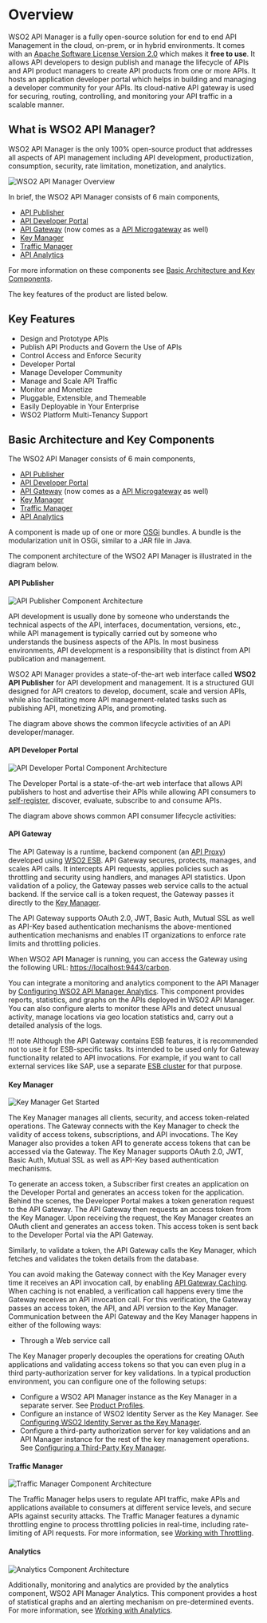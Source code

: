 # Overview

WSO2 API Manager is a fully open-source solution for end to end API Management in the cloud, on-prem, or in hybrid environments. It comes with an [Apache Software License Version 2.0](http://www.apache.org/licenses/LICENSE-2.0) which makes it **free to use**. It allows API developers to design publish and manage the lifecycle of APIs and API product managers to create API products from one or more APIs. It hosts an application developer portal which helps in building and managing a developer community for your APIs. Its cloud-native API gateway is used for securing, routing, controlling, and monitoring your API traffic in a scalable manner.

## **What is WSO2 API Manager?**

WSO2 API Manager is the only 100% open-source product that addresses all aspects of API management including API development, productization, consumption, security, rate limitation, monetization, and analytics.

![WSO2 API Manager Overview](../assets/attachments/103327648/103346653.png)

In brief, the WSO2 API Manager consists of 6 main components,

* [API Publisher](#api-publisher)
* [API Developer Portal](#api-developer-portal)
* [API Gateway](#api-gateway) (now comes as a [API Microgateway](https://docs.wso2.com/display/MG300/API+Microgateway+Documentation) as well)
* [Key Manager](#key-manager)
* [Traffic Manager](#traffic-manager)
* [API Analytics](#analytics)

For more information on these components see [Basic Architecture and Key Components](#basic-architecture-and-key-components).

The key features of the product are listed below.

## Key Features

* Design and Prototype APIs
* Publish API Products and Govern the Use of APIs
* Control Access and Enforce Security
* Developer Portal
* Manage Developer Community
* Manage and Scale API Traffic
* Monitor and Monetize
* Pluggable, Extensible, and Themeable
* Easily Deployable in Your Enterprise
* WSO2 Platform Multi-Tenancy Support

## Basic Architecture and Key Components

The WSO2 API Manager consists of 6 main components,

* [API Publisher](#api-publisher)
* [API Developer Portal](#api-developer-portal)
* [API Gateway](#api-gateway) (now comes as a [API Microgateway](https://docs.wso2.com/display/MG300/API+Microgateway+Documentation) as well)
* [Key Manager](#key-manager)
* [Traffic Manager](#traffic-manager)
* [API Analytics](#analytics)

A component is made up of one or more [OSGi](http://www.osgi.org/Technology/Home) bundles. A bundle is the modularization unit in OSGi, similar to a JAR file in Java.

The component architecture of the WSO2 API Manager is illustrated in the diagram below.

#### API Publisher

![API Publisher Component Architecture](../assets/attachments/103327648/126556771.png)

API development is usually done by someone who understands the technical aspects of the API, interfaces, documentation, versions, etc., while API management is typically carried out by someone who understands the business aspects of the APIs. In most business environments, API development is a responsibility that is distinct from API publication and management.

WSO2 API Manager provides a state-of-the-art web interface called **WSO2 API Publisher** for API development and management. It is a structured GUI designed for API creators to develop, document, scale and version APIs, while also facilitating more API management-related tasks such as publishing API, monetizing APIs, and promoting.

The diagram above shows the common lifecycle activities of an API developer/manager.

#### API Developer Portal

![API Developer Portal Component Architecture](../assets/attachments/103327648/126556772.png)

The Developer Portal is a state-of-the-art web interface that allows API publishers to host and advertise their APIs while allowing API consumers to [self-register](../develop/customizations/customizing-the-developer-portal/enabling-or-disabling-self-signup.md), discover, evaluate, subscribe to and consume APIs.

The diagram above shows common API consumer lifecycle activities:

#### API Gateway
<!-- FIXME: fix the wso2 esb URL -->
The API Gateway is a runtime, backend component (an [API Proxy](https://docs.wso2.com/display/EI611/Working+with+APIs)) developed using [WSO2 ESB](about-this-release.md). API Gateway secures, protects, manages, and scales API calls. It intercepts API requests, applies policies such as throttling and security using handlers, and manages API statistics. Upon validation of a policy, the Gateway passes web service calls to the actual backend. If the service call is a token request, the Gateway passes it directly to the [Key Manager](#key-manager).

The API Gateway supports OAuth 2.0, JWT, Basic Auth, Mutual SSL as well as API-Key based authentication mechanisms the above-mentioned authentication mechanisms and enables IT organizations to enforce rate limits and throttling policies.

When WSO2 API Manager is running, you can access the Gateway using the following URL: <https://localhost:9443/carbon>.

You can integrate a monitoring and analytics component to the API Manager by [Configuring WSO2 API Manager Analytics](../learn/analytics/configuring-apim-analytics.md). This component provides reports, statistics, and graphs on the APIs deployed in WSO2 API Manager. You can also configure alerts to monitor these APIs and detect unusual activity, manage locations via geo location statistics and, carry out a detailed analysis of the logs.

!!! note
    Although the API Gateway contains ESB features, it is recommended not to use it for ESB-specific tasks. Its intended to be used only for Gateway functionality related to API invocations. For example, if you want to call external services like SAP, use a separate [ESB cluster](https://docs.wso2.com/display/EI650/Clustering+the+ESB+Profile) for that purpose.

#### Key Manager

![Key Manager Get Started](../assets/img/get_started/key-manager.png)

The Key Manager manages all clients, security, and access token-related operations. The Gateway connects with the Key Manager to check the validity of access tokens, subscriptions, and API invocations. The Key Manager also provides a token API to generate access tokens that can be accessed via the Gateway. The Key Manager supports OAuth 2.0, JWT, Basic Auth, Mutual SSL as well as API-Key based authentication mechanisms.

To generate an access token, a Subscriber first creates an application on the Developer Portal and generates an access token for the application. Behind the scenes, the Developer Portal makes a token generation request to the API Gateway. The API Gateway then requests an access token from the Key Manager. Upon receiving the request, the Key Manager creates an OAuth client and generates an access token. This access token is sent back to the Developer Portal via the API Gateway.

Similarly, to validate a token, the API Gateway calls the Key Manager, which fetches and validates the token details from the database.

You can avoid making the Gateway connect with the Key Manager every time it receives an API invocation call, by enabling [API Gateway Caching](../install-and-setup/setup/advance-configurations/configuring-caching.md). When caching is not enabled, a verification call happens every time the Gateway receives an API invocation call. For this verification, the Gateway passes an access token, the API, and API version to the Key Manager. Communication between the API Gateway and the Key Manager happens in either of the following ways:

* Through a Web service call

The Key Manager properly decouples the operations for creating OAuth applications and validating access tokens so that you can even plug in a third party-authorization server for key validations. In a typical production environment, you can configure one of the following setups:

* Configure a WSO2 API Manager instance as the Key Manager in a separate server. See [Product Profiles](../install-and-setup/setup/distributed-deployment/product-profiles.md).
* Configure an instance of WSO2 Identity Server as the Key Manager. See [Configuring WSO2 Identity Server as the Key Manager](../install-and-setup/setup/distributed-deployment/configuring-wso2-identity-server-as-a-key-manager.md).
* Configure a third-party authorization server for key validations and an API Manager instance for the rest of the key management operations. See [Configuring a Third-Party Key Manager](../install-and-setup/setup/distributed-deployment/configure-a-third-party-key-manager.md).

#### Traffic Manager

![Traffic Manager Component Architecture](../assets/img/get_started/traffic-manager.png)

The Traffic Manager helps users to regulate API traffic, make APIs and applications available to consumers at different service levels, and secure APIs against security attacks. The Traffic Manager features a dynamic throttling engine to process throttling policies in real-time, including rate-limiting of API requests. For more information, see [Working with Throttling](../learn/rate-limiting/introducing-throttling-use-cases.md).

#### Analytics

![Analytics Component Architecture](../assets/img/get_started/analytics.png)

Additionally, monitoring and analytics are provided by the analytics component, WSO2 API Manager Analytics. This component provides a host of statistical graphs and an alerting mechanism on pre-determined events. For more information, see [Working with Analytics](../learn/analytics/configuring-apim-analytics.md).
